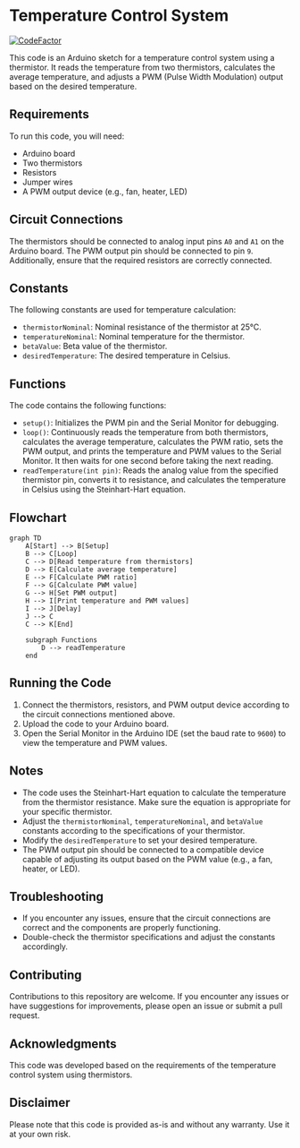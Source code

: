 # Temperature Control System

[![CodeFactor](https://www.codefactor.io/repository/github/1999azzar/temperature-control-system/badge)](https://www.codefactor.io/repository/github/1999azzar/temperature-control-system)

This code is an Arduino sketch for a temperature control system using a thermistor. It reads the temperature from two thermistors, calculates the average temperature, and adjusts a PWM (Pulse Width Modulation) output based on the desired temperature.

## Requirements

To run this code, you will need:

- Arduino board
- Two thermistors
- Resistors
- Jumper wires
- A PWM output device (e.g., fan, heater, LED)

## Circuit Connections

The thermistors should be connected to analog input pins `A0` and `A1` on the Arduino board. The PWM output pin should be connected to pin `9`. Additionally, ensure that the required resistors are correctly connected.

## Constants

The following constants are used for temperature calculation:

- `thermistorNominal`: Nominal resistance of the thermistor at 25°C.
- `temperatureNominal`: Nominal temperature for the thermistor.
- `betaValue`: Beta value of the thermistor.
- `desiredTemperature`: The desired temperature in Celsius.

## Functions

The code contains the following functions:

- `setup()`: Initializes the PWM pin and the Serial Monitor for debugging.
- `loop()`: Continuously reads the temperature from both thermistors, calculates the average temperature, calculates the PWM ratio, sets the PWM output, and prints the temperature and PWM values to the Serial Monitor. It then waits for one second before taking the next reading.
- `readTemperature(int pin)`: Reads the analog value from the specified thermistor pin, converts it to resistance, and calculates the temperature in Celsius using the Steinhart-Hart equation.

## Flowchart 

```mermaid
graph TD
    A[Start] --> B[Setup]
    B --> C[Loop]
    C --> D[Read temperature from thermistors]
    D --> E[Calculate average temperature]
    E --> F[Calculate PWM ratio]
    F --> G[Calculate PWM value]
    G --> H[Set PWM output]
    H --> I[Print temperature and PWM values]
    I --> J[Delay]
    J --> C
    C --> K[End]

    subgraph Functions
        D --> readTemperature
    end
```

## Running the Code

1. Connect the thermistors, resistors, and PWM output device according to the circuit connections mentioned above.
2. Upload the code to your Arduino board.
3. Open the Serial Monitor in the Arduino IDE (set the baud rate to `9600`) to view the temperature and PWM values.

## Notes

- The code uses the Steinhart-Hart equation to calculate the temperature from the thermistor resistance. Make sure the equation is appropriate for your specific thermistor.
- Adjust the `thermistorNominal`, `temperatureNominal`, and `betaValue` constants according to the specifications of your thermistor.
- Modify the `desiredTemperature` to set your desired temperature.
- The PWM output pin should be connected to a compatible device capable of adjusting its output based on the PWM value (e.g., a fan, heater, or LED).

## Troubleshooting

- If you encounter any issues, ensure that the circuit connections are correct and the components are properly functioning.
- Double-check the thermistor specifications and adjust the constants accordingly.

## Contributing

Contributions to this repository are welcome. If you encounter any issues or have suggestions for improvements, please open an issue or submit a pull request.

## Acknowledgments

This code was developed based on the requirements of the temperature control system using thermistors.

## Disclaimer

Please note that this code is provided as-is and without any warranty. Use it at your own risk.
